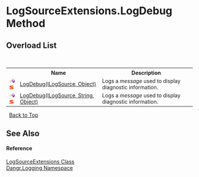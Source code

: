 # LogSourceExtensions.LogDebug Method 
 


## Overload List
&nbsp;<table><tr><th></th><th>Name</th><th>Description</th></tr><tr><td>![Public method](media/pubmethod.gif "Public method")![Static member](media/static.gif "Static member")</td><td><a href="M_Dangr_Logging_LogSourceExtensions_LogDebug">LogDebug(ILogSource, Object)</a></td><td>
Logs a *message* used to display diagnostic information.</td></tr><tr><td>![Public method](media/pubmethod.gif "Public method")![Static member](media/static.gif "Static member")</td><td><a href="M_Dangr_Logging_LogSourceExtensions_LogDebug_1">LogDebug(ILogSource, String, Object)</a></td><td>
Logs a *message* used to display diagnostic information.</td></tr></table>&nbsp;
<a href="#logsourceextensions.logdebug-method">Back to Top</a>

## See Also


#### Reference
<a href="T_Dangr_Logging_LogSourceExtensions">LogSourceExtensions Class</a><br /><a href="N_Dangr_Logging">Dangr.Logging Namespace</a><br />